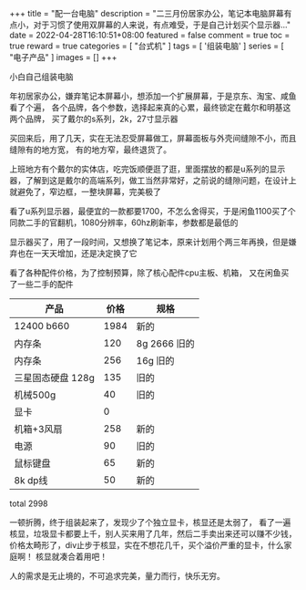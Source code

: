 +++
title = "配一台电脑"
description = "二三月份居家办公，笔记本电脑屏幕有点小，对于习惯了使用双屏幕的人来说，有点难受，于是自己计划买个显示器..."
date = 2022-04-28T16:10:51+08:00
featured = false
comment = true
toc = true
reward = true
categories = [
  "台式机"
]
tags = [
  '组装电脑'
]
series = [
  "电子产品"
]
images = []
+++

小白自己组装电脑

<!--more-->
年初居家办公，嫌弃笔记本屏幕小，想添加一个扩展屏幕，于是京东、淘宝、咸鱼看了个遍，
各个品牌，各个参数，选择起来真的心累，最终锁定在戴尔和明基这两个品牌，
买了戴尔的s系列，2k，27寸显示器

买回来后，用了几天，实在无法忍受屏幕做工，屏幕面板与外壳间缝隙不小，而且缝隙有的地方宽，
有的地方窄，最终退货了。

上班地方有个戴尔的实体店，吃完饭顺便逛了逛，里面摆放的都是u系列的显示器，了解到这是戴尔的高端系列，做工当然非常好，之前说的缝隙问题，在设计上就避免了，窄边框，一整块屏幕，完美极了

看了u系列显示器，最便宜的一款都要1700，不怎么舍得买，于是闲鱼1100买了个同款二手的官翻机，1080分辨率，60hz刷新率，参数都是最低的

显示器买了，用了一段时间，又想换了笔记本，原来计划用个两三年再换，但是嫌弃也在一天天增加，还是决定换了它

看了各种配件价格，为了控制预算，除了核心配件cpu主板、机箱，
又在闲鱼买了一些二手的配件

| 产品 |	价格	| 规格 |
| --- | --- | --- |
| 12400 b660 | 1984 |	新的 |
| 内存条	 | 120	| 8g 2666 旧的 |
| 内存条	 | 256	| 16g 旧的 |
| 三星固态硬盘 128g	| 135	| 旧的 |
| 机械500g	| 40	| 旧的 |
| 显卡	| 0	||
| 机箱+3风扇	| 258	| 新的 |
| 电源	| 90	| 旧的 |
| 鼠标键盘	| 65|	新的 |
| 8k dp线	| 50	| 新的 |

total 2998	

一顿折腾，终于组装起来了，发现少了个独立显卡，核显还是太弱了，
看了一遍核显，垃圾显卡都要上千，别人买来用了几年，然后二手卖出来还可以赚不少钱，
价格太畸形了，div止步于核显，实在不想花几千，买个溢价严重的显卡，什么家庭啊！
核显就凑合着用吧！

人的需求是无止境的，不可追求完美，量力而行，快乐无穷。